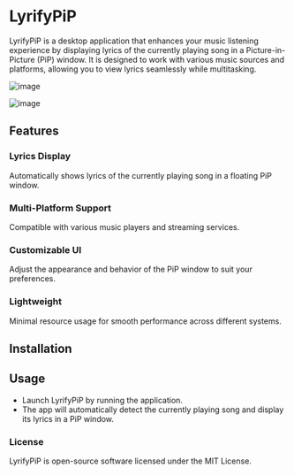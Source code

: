 
# LyrifyPiP

LyrifyPiP is a desktop application that enhances your music listening experience by displaying lyrics of the currently playing song in a Picture-in-Picture (PiP) window. It is designed to work with various music sources and platforms, allowing you to view lyrics seamlessly while multitasking.

![image](https://github.com/user-attachments/assets/0421b284-25d0-47cf-ba07-07c94c464812)

![image](https://github.com/user-attachments/assets/ee54a3bf-fe0f-48ff-ba3e-54d0198a960e)

 ## Features
### Lyrics Display 
Automatically shows lyrics of the currently playing song in a floating PiP window.
### Multi-Platform Support 
Compatible with various music players and streaming services.
### Customizable UI 
Adjust the appearance and behavior of the PiP window to suit your preferences.
### Lightweight 
Minimal resource usage for smooth performance across different systems.

## Installation

## Usage
- Launch LyrifyPiP by running the application.
- The app will automatically detect the currently playing song and display its lyrics in a PiP window.

### License
LyrifyPiP is open-source software licensed under the MIT License.
